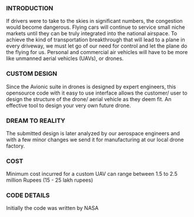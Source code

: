 ### INTRODUCTION

  If drivers were to take to the
skies in significant numbers, the congestion would
become dangerous. Flying cars will continue to
service small niche markets until they can be truly
integrated into the national airspace.
To achieve the kind of transportation breakthrough
that will lead to a plane in every driveway,
we must let go of our need for control and let the
plane do the flying for us. Personal and commercial
air vehicles will have to be more like unmanned
aerial vehicles (UAVs), or drones.

### CUSTOM DESIGN

Since the Avionic suite in drones is designed by expert
engineers, this opensource code with it easy to use
interface allows the customer/ user to design the
structure of the drone/ aerial vehicle as
they deem fit. An effective tool
to design your very own future drone.

### DREAM TO REALITY

The submitted design is later analyzed by our aerospace
engineers and with a few minor changes we send it for
manufacturing at our local drone factory.

### COST

Minimum cost incurred for a custom UAV can range between
1.5 to 2.5 million Rupees (15 - 25 lakh rupees)

### CODE DETAILS

Initially the code was written by NASA
